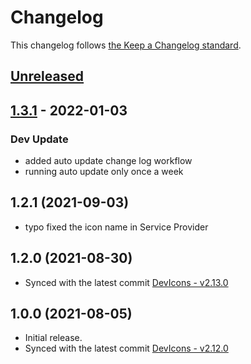# Changelog

This changelog follows [the Keep a Changelog standard](https://keepachangelog.com).

## [Unreleased](https://github.com/codeat3/blade-devicon/compare/1.3.1...HEAD)

## [1.3.1](https://github.com/codeat3/blade-devicon/compare/1.2.1...1.3.1) - 2022-01-03

### Dev Update

- added auto update change log workflow
- running auto update only once a week

## 1.2.1 (2021-09-03)

- typo fixed the icon name in Service Provider

## 1.2.0 (2021-08-30)

- Synced with the latest commit [DevIcons - v2.13.0](https://github.com/devicons/devicon/releases/tag/v2.13.0)

## 1.0.0 (2021-08-05)

- Initial release.
- Synced with the latest commit [DevIcons - v2.12.0](https://github.com/devicons/devicon/releases/tag/v2.12.0)
